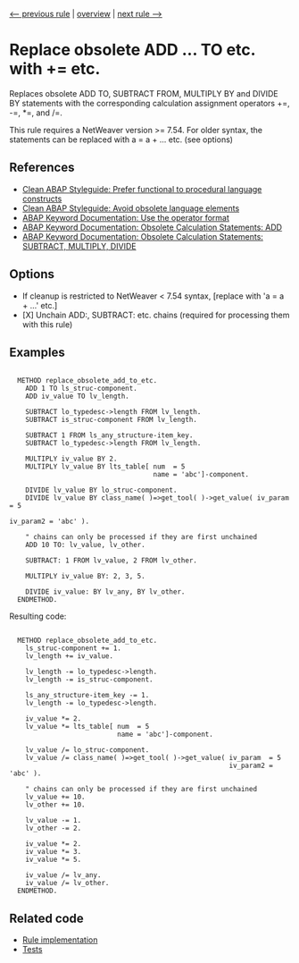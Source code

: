 [<-- previous rule](RaiseTypeRule.md) | [overview](../rules.md) | [next rule -->](MoveToRule.md)

# Replace obsolete ADD ... TO etc. with \+= etc.

Replaces obsolete ADD TO, SUBTRACT FROM, MULTIPLY BY and DIVIDE BY statements with the corresponding calculation assignment operators \+=, -=, \*=, and /=.

This rule requires a NetWeaver version >= 7.54. For older syntax, the statements can be replaced with a = a \+ ... etc. \(see options\)

## References

* [Clean ABAP Styleguide: Prefer functional to procedural language constructs](https://github.com/SAP/styleguides/blob/main/clean-abap/CleanABAP.md#prefer-functional-to-procedural-language-constructs)
* [Clean ABAP Styleguide: Avoid obsolete language elements](https://github.com/SAP/styleguides/blob/main/clean-abap/CleanABAP.md#avoid-obsolete-language-elements)
* [ABAP Keyword Documentation: Use the operator format](https://help.sap.com/doc/abapdocu_latest_index_htm/latest/en-US/index.htm?file=abencalc_expresssion_guidl.htm)
* [ABAP Keyword Documentation: Obsolete Calculation Statements: ADD](https://help.sap.com/doc/abapdocu_latest_index_htm/latest/en-US/index.htm?file=abapadd.htm)
* [ABAP Keyword Documentation: Obsolete Calculation Statements: SUBTRACT, MULTIPLY, DIVIDE](https://help.sap.com/doc/abapdocu_latest_index_htm/latest/en-US/index.htm?file=abapsubtract_multiply_divide.htm)

## Options

* If cleanup is restricted to NetWeaver < 7.54 syntax, \[replace with 'a = a \+ ...' etc.\]
* \[X\] Unchain ADD:, SUBTRACT: etc. chains \(required for processing them with this rule\)

## Examples


```ABAP

  METHOD replace_obsolete_add_to_etc.
    ADD 1 TO ls_struc-component.
    ADD iv_value TO lv_length.

    SUBTRACT lo_typedesc->length FROM lv_length.
    SUBTRACT is_struc-component FROM lv_length.

    SUBTRACT 1 FROM ls_any_structure-item_key.
    SUBTRACT lo_typedesc->length FROM lv_length.

    MULTIPLY iv_value BY 2.
    MULTIPLY lv_value BY lts_table[ num  = 5
                                    name = 'abc']-component.

    DIVIDE lv_value BY lo_struc-component.
    DIVIDE lv_value BY class_name( )=>get_tool( )->get_value( iv_param  = 5
                                                              iv_param2 = 'abc' ).

    " chains can only be processed if they are first unchained
    ADD 10 TO: lv_value, lv_other.

    SUBTRACT: 1 FROM lv_value, 2 FROM lv_other.

    MULTIPLY iv_value BY: 2, 3, 5.

    DIVIDE iv_value: BY lv_any, BY lv_other.
  ENDMETHOD.
```

Resulting code:

```ABAP

  METHOD replace_obsolete_add_to_etc.
    ls_struc-component += 1.
    lv_length += iv_value.

    lv_length -= lo_typedesc->length.
    lv_length -= is_struc-component.

    ls_any_structure-item_key -= 1.
    lv_length -= lo_typedesc->length.

    iv_value *= 2.
    lv_value *= lts_table[ num  = 5
                           name = 'abc']-component.

    lv_value /= lo_struc-component.
    lv_value /= class_name( )=>get_tool( )->get_value( iv_param  = 5
                                                       iv_param2 = 'abc' ).

    " chains can only be processed if they are first unchained
    lv_value += 10.
    lv_other += 10.

    lv_value -= 1.
    lv_other -= 2.

    iv_value *= 2.
    iv_value *= 3.
    iv_value *= 5.

    iv_value /= lv_any.
    iv_value /= lv_other.
  ENDMETHOD.
```

## Related code

* [Rule implementation](../../com.sap.adt.abapcleaner/src/com/sap/adt/abapcleaner/rules/commands/AddToEtcRule.java)
* [Tests](../../test/com.sap.adt.abapcleaner.test/src/com/sap/adt/abapcleaner/rules/commands/AddToEtcTest.java)

